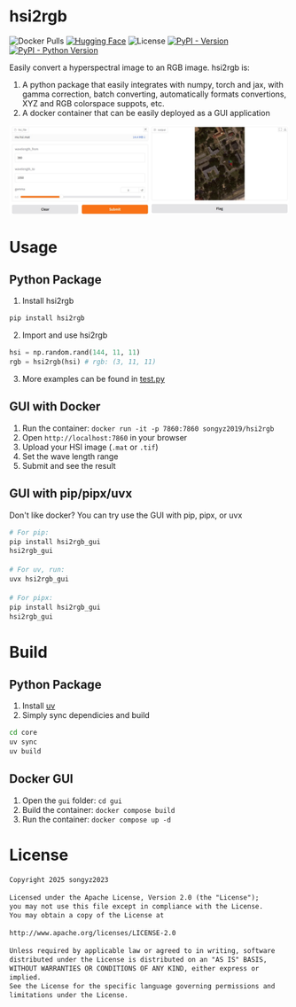 # hsi2rgb

![Docker Pulls](https://img.shields.io/docker/pulls/songyz2019/hsi2rgb?logo=docker&style=flat-square&logoColor=white)
[![Hugging Face](https://img.shields.io/badge/HuggingFace-Demo-yellow?logo=huggingface&style=flat-square&logoColor=white)](https://huggingface.co/spaces/songyz2019/hsi2rgb)
![License](https://img.shields.io/github/license/songyz2019/hsi2rgb?style=flat-square)
[![PyPI - Version](https://img.shields.io/pypi/v/hsi2rgb.svg)](https://pypi.org/project/hsi2rgb)
[![PyPI - Python Version](https://img.shields.io/pypi/pyversions/hsi2rgb.svg)](https://pypi.org/project/hsi2rgb)

Easily convert a hyperspectral image to an RGB image. hsi2rgb is:
1. A python package that easily integrates with numpy, torch and jax, with gamma correction, batch converting, automatically formats convertions, XYZ and RGB colorspace suppots, etc.
2. A docker container that can be easily deployed as a GUI application

![ui-demo.jpg](asset/ui-demo.jpg)

# Usage
## Python Package
1. Install hsi2rgb
```bash
pip install hsi2rgb
```
2. Import and use hsi2rgb
```python
hsi = np.random.rand(144, 11, 11)
rgb = hsi2rgb(hsi) # rgb: (3, 11, 11)
```
3. More examples can be found in [test.py](core/tests/test.py)


## GUI with Docker
<!-- [Online HuggingFace Demo](https://huggingface.co/spaces/songyz2019/hsi2rgb) -->
1. Run the container: `docker run -it -p 7860:7860 songyz2019/hsi2rgb`
2. Open `http://localhost:7860` in your browser
3. Upload your HSI image (`.mat` or `.tif`)
4. Set the wave length range
5. Submit and see the result

## GUI with pip/pipx/uvx
Don't like docker? You can try use the GUI with pip, pipx, or uvx

```bash
# For pip:
pip install hsi2rgb_gui
hsi2rgb_gui

# For uv, run:
uvx hsi2rgb_gui

# For pipx:
pip install hsi2rgb_gui
hsi2rgb_gui
```


# Build
## Python Package
1. Install [uv](https://docs.astral.sh/uv/)
2. Simply sync dependicies and build
```bash
cd core
uv sync
uv build
```

## Docker GUI
1. Open the `gui` folder: `cd gui`
2. Build the container: `docker compose build`
3. Run the container: `docker compose up -d`

# License
```text
Copyright 2025 songyz2023

Licensed under the Apache License, Version 2.0 (the "License");
you may not use this file except in compliance with the License.
You may obtain a copy of the License at

http://www.apache.org/licenses/LICENSE-2.0

Unless required by applicable law or agreed to in writing, software
distributed under the License is distributed on an "AS IS" BASIS,
WITHOUT WARRANTIES OR CONDITIONS OF ANY KIND, either express or implied.
See the License for the specific language governing permissions and
limitations under the License.
```
